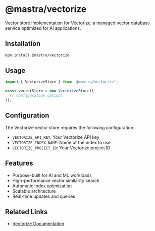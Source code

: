 # @mastra/vectorize

Vector store implementation for Vectorize, a managed vector database service optimized for AI applications.

## Installation

```bash
npm install @mastra/vectorize
```

## Usage

```typescript
import { VectorizeStore } from '@mastra/vectorize';

const vectorStore = new VectorizeStore({
  // configuration options
});
```

## Configuration

The Vectorize vector store requires the following configuration:

- `VECTORIZE_API_KEY`: Your Vectorize API key
- `VECTORIZE_INDEX_NAME`: Name of the index to use
- `VECTORIZE_PROJECT_ID`: Your Vectorize project ID

## Features

- Purpose-built for AI and ML workloads
- High-performance vector similarity search
- Automatic index optimization
- Scalable architecture
- Real-time updates and queries

## Related Links

- [Vectorize Documentation](https://www.vectorize.com/docs)
